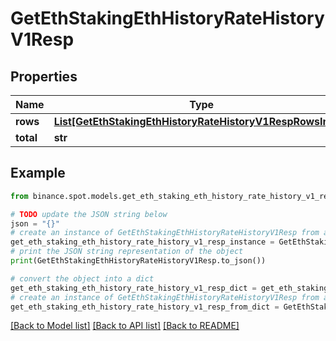 # GetEthStakingEthHistoryRateHistoryV1Resp


## Properties

Name | Type | Description | Notes
------------ | ------------- | ------------- | -------------
**rows** | [**List[GetEthStakingEthHistoryRateHistoryV1RespRowsInner]**](GetEthStakingEthHistoryRateHistoryV1RespRowsInner.md) |  | [optional] 
**total** | **str** |  | [optional] 

## Example

```python
from binance.spot.models.get_eth_staking_eth_history_rate_history_v1_resp import GetEthStakingEthHistoryRateHistoryV1Resp

# TODO update the JSON string below
json = "{}"
# create an instance of GetEthStakingEthHistoryRateHistoryV1Resp from a JSON string
get_eth_staking_eth_history_rate_history_v1_resp_instance = GetEthStakingEthHistoryRateHistoryV1Resp.from_json(json)
# print the JSON string representation of the object
print(GetEthStakingEthHistoryRateHistoryV1Resp.to_json())

# convert the object into a dict
get_eth_staking_eth_history_rate_history_v1_resp_dict = get_eth_staking_eth_history_rate_history_v1_resp_instance.to_dict()
# create an instance of GetEthStakingEthHistoryRateHistoryV1Resp from a dict
get_eth_staking_eth_history_rate_history_v1_resp_from_dict = GetEthStakingEthHistoryRateHistoryV1Resp.from_dict(get_eth_staking_eth_history_rate_history_v1_resp_dict)
```
[[Back to Model list]](../README.md#documentation-for-models) [[Back to API list]](../README.md#documentation-for-api-endpoints) [[Back to README]](../README.md)


